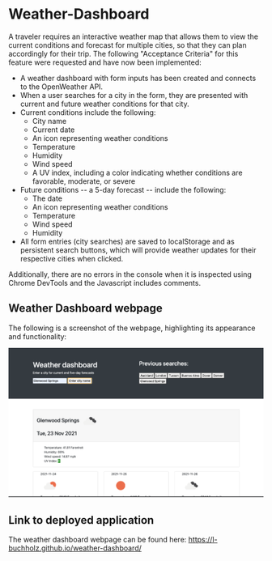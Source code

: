 # Weather-Dashboard

A traveler requires an interactive weather map that allows them to view the current conditions and forecast for multiple cities, so that they can plan accordingly for their trip. The following "Acceptance Criteria" for this feature were requested and have now been implemented:

- A weather dashboard with form inputs has been created and connects to the OpenWeather API.
- When a user searches for a city in the form, they are presented with current and future weather conditions for that city.
- Current conditions include the following:
  - City name
  - Current date
  - An icon representing weather conditions
  - Temperature
  - Humidity
  - Wind speed
  - A UV index, including a color indicating whether conditions are favorable, moderate, or severe
- Future conditions -- a 5-day forecast -- include the following:
  - The date
  - An icon representing weather conditions
  - Temperature
  - Wind speed
  - Humidity
- All form entries (city searches) are saved to localStorage and as persistent search buttons, which will provide weather updates for their respective cities when clicked.

Additionally, there are no errors in the console when it is inspected using Chrome DevTools and the Javascript includes comments.

## Weather Dashboard webpage

The following is a screenshot of the webpage, highlighting its appearance and functionality:

![Interactive weather dashboard. This image includes: a header indicating that the page offers an interactive weather dashboard; a form where users can enter a city name; and cards that display the relevant weather information (see above) for each city, which is then saved to localStorage and retrievable after a page refresh.](./assets/images/screenshot.png)

## Link to deployed application

The weather dashboard webpage can be found here: https://l-buchholz.github.io/weather-dashboard/
